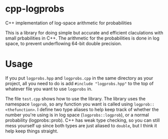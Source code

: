 # cpp-logprobs
C++ implementation of log-space arithmetic for probabilities

This is a library for doing simple but accurate and efficient claculations with small prbabilities in C++.
The arithmetic for the probabilities is done in log space, to prevent underflowing 64-bit double precision.

# Usage
If you put `logprobs.hpp` and `logprobs.cpp` in the same directory as your project, all you need to do is add `#include "logprobs.hpp"` to the top of whatever file you want to use `logprobs` in.

The file `test.cpp` shows how to use the library.
The library uses the namespace `logprob`, so any function you want is called using `logprob::<thefunction>`.
I define two type aliases to help keep track of whether the number you're using is in log space (`logprobs::logprob`), or a normal probability (logprobs::prob).
C++ has weak type checking, so you can still mess yourself up since both types are just aliased to `double`, but I think it help keep things straight.
